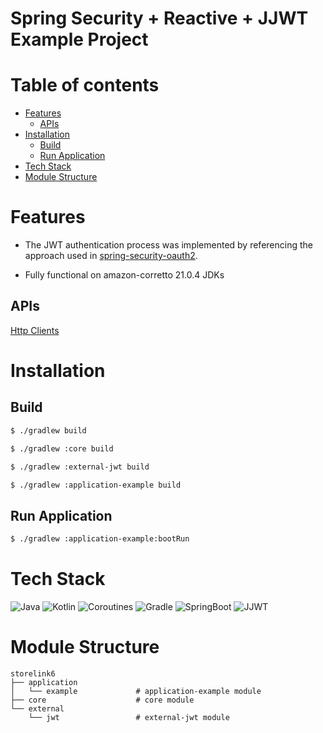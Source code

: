 Spring Security + Reactive + JJWT Example Project
=================================================


Table of contents
=================

<!---ts--->
* [Features](#Features)
  * [APIs](#APIs)
* [Installation](#Installation)
    * [Build](#Build)
    * [Run Application](#Run-Application)
* [Tech Stack](#Tech-Stack)
* [Module Structure](#Module-Structure)
<!---te--->


Features
========
* The JWT authentication process was implemented by referencing the approach used in 
[spring-security-oauth2](https://github.com/spring-projects/spring-security/tree/6.3.4/oauth2).

* Fully functional on amazon-corretto 21.0.4 JDKs

APIs
----
[Http Clients](./application/example/src/main/resources/requests)


Installation
============

Build
-----
```bash
$ ./gradlew build

$ ./gradlew :core build

$ ./gradlew :external-jwt build

$ ./gradlew :application-example build
```

Run Application
---------------
```bash
$ ./gradlew :application-example:bootRun
```


Tech Stack
==========
![Java](https://img.shields.io/badge/Java-v21.0.4-brightgreen?style=flat&logo=openjdk&logoColor=000000)
![Kotlin](https://img.shields.io/badge/Kotlin-v2.0.20-brightgreen?style=flat&logo=kotlin&logoColor=7F52FF)
![Coroutines](https://img.shields.io/badge/Coroutine-grey?style=flat&logo=kotlin&logoColor=7F52FF)
![Gradle](https://img.shields.io/badge/Gradle-v8.10-brightgreen?style=flat&logo=gradle&logoColor=02303A)
![SpringBoot](https://img.shields.io/badge/Spring_Boot-v3.3.5-brightgreen?style=flat&logo=spring&logoColor=6DB33F)
![JJWT](https://img.shields.io/badge/JJWT-v0.12.6-brightgreen?style=flat&logo=jsonwebtokens&logoColor=000000)


Module Structure
================
```text
storelink6
├── application
│   └── example             # application-example module
├── core                    # core module
└── external
    └── jwt                 # external-jwt module
```
